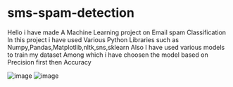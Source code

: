 # sms-spam-detection
Hello i have made A Machine Learning project on Email spam Classification
In this project i have used Various Python Libraries such as Numpy,Pandas,Matplotlib,nltk,sns,sklearn 
Also I have used various models to train my dataset
Among which i have choosen the model based on Precision first then Accuracy

![image](https://github.com/Ankush-0/sms-spam-detection/assets/101493699/94b335f2-5076-4ab0-bedb-d2780b3aa52e)
![image](https://github.com/Ankush-0/sms-spam-detection/assets/101493699/f43ecad3-863f-4ea0-8037-06583cc9da5e)
